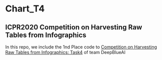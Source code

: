 # Chart_T4

## ICPR2020 Competition on Harvesting Raw Tables from Infographics

In this repo, we include the 1nd Place code to [Competition on Harvesting Raw Tables from Infographics: Task4](https://chartinfo.github.io/leaderboards_2020.html) of team DeepBlueAI
